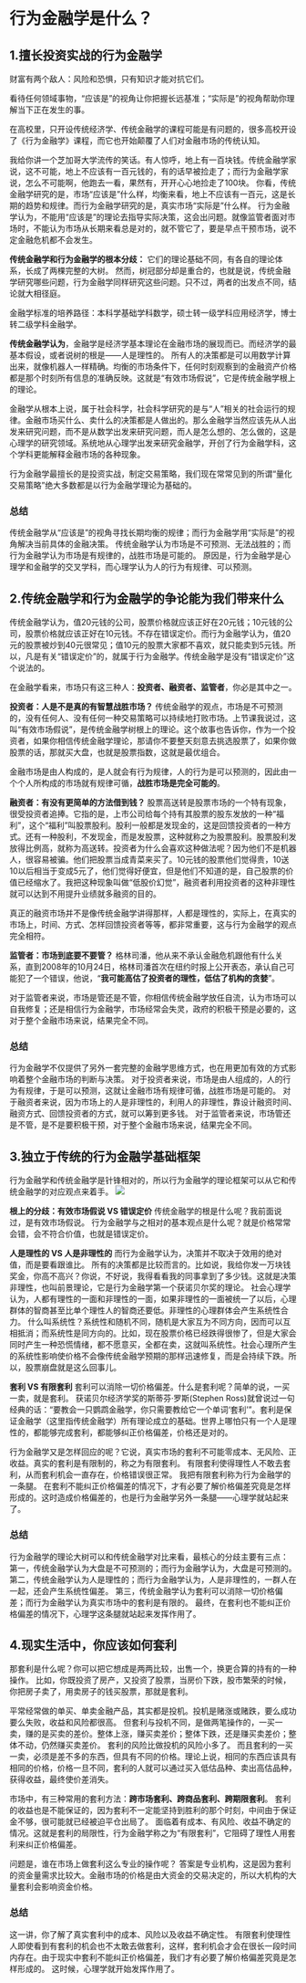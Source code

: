 # 行为金融学是什么？
## 1.擅长投资实战的行为金融学
财富有两个敌人：风险和恐惧，只有知识才能对抗它们。

看待任何领域事物，“应该是”的视角让你把握长远基准；“实际是”的视角帮助你理解当下正在发生的事。

在高校里，只开设传统经济学、传统金融学的课程可能是有问题的，很多高校开设了《行为金融学》课程，而它也开始颠覆了人们对金融市场的传统认知。

我给你讲一个芝加哥大学流传的笑话。有人惊呼，地上有一百块钱。传统金融学家说，这不可能，地上不应该有一百元钱的，有的话早被捡走了；而行为金融学家说，怎么不可能啊，他跑去一看，果然有，开开心心地捡走了100块。
你看，传统金融学研究的是，市场“应该是”什么样，均衡来看，地上不应该有一百元，这是长期的趋势和规律。而行为金融学研究的是，真实市场“实际是”什么样。
行为金融学认为，不能用“应该是”的理论去指导实际决策，这会出问题。就像监管者面对市场时，不能认为市场从长期来看总是对的，就不管它了，要是早点干预市场，说不定金融危机都不会发生。

**传统金融学和行为金融学的根本分歧：**
它们的理论基础不同，有各自的理论体系，长成了两棵完整的大树。
然而，树冠部分却是重合的，也就是说，传统金融学研究哪些问题，行为金融学同样研究这些问题。只不过，两者的出发点不同，结论就大相径庭。

金融学标准的培养路径：本科学基础学科数学，硕士转一级学科应用经济学，博士转二级学科金融学。

**传统金融学认为**，金融学是经济学基本理论在金融市场的展现而已。而经济学的最基本假设，或者说树的根是——人是理性的。
所有人的决策都是可以用数学计算出来，就像机器人一样精确。均衡的市场条件下，任何时刻观察到的金融资产价格都是那个时刻所有信息的准确反映。这就是“有效市场假说”，它是传统金融学根上的理论。

金融学从根本上说，属于社会科学，社会科学研究的是与“人”相关的社会运行的规律。金融市场买什么、卖什么的决策都是人做出的。那么金融学当然应该先从人出发来研究问题，而不是从数学出发来研究问题，而人是怎么想的、怎么做的，这是心理学的研究领域。系统地从心理学出发来研究金融学，开创了行为金融学科，这个学科更能解释金融市场的各种现象。

行为金融学最擅长的是投资实战，制定交易策略，我们现在常常见到的所谓“量化交易策略”绝大多数都是以行为金融学理论为基础的。

### 总结
传统金融学从“应该是”的视角寻找长期均衡的规律；而行为金融学用“实际是”的视角解决当前具体的金融决策。
传统金融学认为市场是不可预测、无法战胜的；而行为金融学认为市场是有规律的，战胜市场是可能的。
原因是，行为金融学是心理学和金融学的交叉学科，而心理学认为人的行为有规律、可以预测。


## 2.传统金融学和行为金融学的争论能为我们带来什么
传统金融学认为，值20元钱的公司，股票价格就应该正好在20元钱；10元钱的公司，股票价格就应该正好在10元钱。不存在错误定价。而行为金融学认为，值20元的股票被炒到40元很常见；值10元的股票大家都不喜欢，就只能卖到5元钱。所以，凡是有关“错误定价”的，就属于行为金融学。传统金融学是没有“错误定价”这个说法的。

在金融学看来，市场只有这三种人：**投资者、融资者、监管者**，你必是其中之一。

**投资者：人是不是真的有智慧战胜市场？**
传统金融学的观点，市场是不可预测的，没有任何人、没有任何一种交易策略可以持续地打败市场。上节课我说过，这叫“有效市场假说”，是传统金融学树根上的理论。这个故事也告诉你，作为一个投资者，如果你相信传统金融学理论，那请你不要整天刻意去挑选股票了，如果你做股票的话，那就买大盘，也就是股票指数，这就是最优组合。

金融市场是由人构成的，是人就会有行为规律，人的行为是可以预测的，因此由一个个人所构成的市场就有规律可循，**战胜市场是完全可能的**。

**融资者：有没有更简单的方法借到钱？**
股票高送转是股票市场的一个特有现象，很受投资者追捧。它指的是，上市公司给每个持有其股票的股东发放的一种“福利”，这个“福利”叫股票股利。股利一般都是发现金的，这是回馈投资者的一种方式。还有一种股利，不发现金，而是发股票，这种就称之为股票股利。股票股利发放得比例高，就称为高送转。投资者为什么会喜欢这种做法呢？因为他们不是机器人，很容易被骗。他们把股票当成青菜来买了。10元钱的股票他们觉得贵，10送10以后相当于变成5元了，他们觉得好便宜，但是他们不知道的是，自己股票的价值已经缩水了。我把这种现象叫做“低股价幻觉”，融资者利用投资者的这种非理性就可以达到不用提升业绩就多融资的目的。

真正的融资市场并不是像传统金融学讲得那样，人都是理性的，实际上，在真实的市场上，时间、方式、怎样回馈投资者等等，都非常重要，这与行为金融学的观点完全相符。

**监管者：市场到底要不要管？**
格林司潘，他从来不承认金融危机跟他有什么关系，直到2008年的10月24日，格林司潘首次在纽约时报上公开表态，承认自己可能犯了一个错误，他说，“**我可能高估了投资者的理性，低估了机构的贪婪**”。

对于监管者来说，市场是管还是不管，你相信传统金融学放任自流，认为市场可以自我修复；还是相信行为金融学，市场经常会失灵，政府的积极干预是必要的，这对于整个金融市场来说，结果完全不同。

### 总结
行为金融学不仅提供了另外一套完整的金融学思维方式，也在用更加有效的方式影响着整个金融市场的判断与决策。
对于投资者来说，市场是由人组成的，人的行为有规律，于是可以预测，这就让金融市场有规律可循，战胜市场是可能的。
对于融资者来说，因为市场上的人是非理性的，利用人的非理性，靠设计融资时间、融资方式、回馈投资者的方式，就可以筹到更多钱。
对于监管者来说，市场管还是不管，是不是要积极干预，对于整个金融市场来说，结果完全不同。

## 3.独立于传统的行为金融学基础框架
行为金融学和传统金融学是针锋相对的，所以行为金融学的理论框架可以从它和传统金融学的对应观点来着手。
![](https://i.imgur.com/oeR6gXq.png)

**根上的分歧：有效市场假说 VS 错误定价**
传统金融学的根是什么呢？我前面说过，是有效市场假说。
行为金融学与之相对的基本观点是什么呢？就是价格常常会错，会不符合价值，也就是错误定价。

**人是理性的 VS 人是非理性的**
而行为金融学认为，决策并不取决于效用的绝对值，而是要看跟谁比。
所有的决策都是比较而言的。比如说，我给你发一万块钱奖金，你高不高兴？你说，不好说，我得看看我的同事拿到了多少钱。这就是决策非理性，也叫前景理论，它是行为金融学第一个获诺贝尔奖的理论。
社会心理学认为，人都有理性的一面和非理性的一面，如果非理性的一面被统一了以后，心理群体的智商甚至比单个理性人的智商还要低。非理性的心理群体会产生系统性合力。
什么叫系统性？系统性和随机不同，随机是大家互为不同方向，因而可以互相抵消；而系统性是同方向的。比如，现在股票价格已经跌得很惨了，但是大家会同时产生一种恐慌情绪，都不愿意买，全都在卖，这就叫系统性。社会心理所产生的系统性影响使价格不会像传统金融学预期的那样迅速修复，而是会持续下跌。所以，股票崩盘就是这么回事儿。

**套利 VS 有限套利**
套利可以消除一切价格偏差。什么是套利呢？简单的说，一买一卖，就是套利。
获诺贝尔经济学奖的斯蒂芬·罗斯(Stephen Ross)就曾说过一句经典的话：“要教会一只鹦鹉金融学，你只需要教给它一个单词‘套利’”。套利是保证金融学（这里指传统金融学）所有理论成立的基础。世界上哪怕只有一个人是理性的，都能够完成套利，都能够纠正价格偏差，价格还是对的。

行为金融学又是怎样回应的呢？它说，真实市场的套利不可能零成本、无风险、正收益。真实的套利是有限制的，称之为有限套利。
有限套利使得理性人不敢去套利，从而套利机会一直存在，价格错误很正常。
我把有限套利称为行为金融学的一条腿。
在套利不能纠正价格偏差的情况下，才有必要了解价格偏差究竟是怎样形成的。这时造成价格偏差的，也是行为金融学另外一条腿——心理学就站起来了。

### 总结
行为金融学的理论大树可以和传统金融学对比来看，最核心的分歧主要有三点：
第一，传统金融学认为大盘是不可预测的；而行为金融学认为，大盘是可预测的。
第二，传统金融学认为人是理性的；而行为金融学认为，人是非理性的，一群人在一起，还会产生系统性偏差。
第三，传统金融学认为套利可以消除一切价格偏差；而行为金融学认为真实市场中的套利是有限的。
最终，在套利也不能纠正价格偏差的情况下，心理学这条腿就站起来发挥作用了。

## 4.现实生活中，你应该如何套利
那套利是什么呢？你可以把它想成是两两比较，出售一个，换更合算的持有的一种操作。
比如，你既投资了房产，又投资了股票，当房价下跌，股市繁荣的时候，你把房子卖了，用卖房子的钱买股票，那就是套利。

平常经常做的单买、单卖金融产品，其实都是投机。投机是赌涨或赌跌，要么成功要么失败，收益和风险都很高。
但套利与投机不同，是做两笔操作的，一买一卖，赚的是买卖的差价。整体上涨，赚买卖差价；整体下跌，还是赚买卖差价；整体不动，仍然赚买卖差价。
套利的风险比做投机的风险小多了。
而且套利的一买一卖，必须是差不多的东西，但具有不同的价格。理论上说，相同的东西应该具有相同的价格，价格一旦不同，套利的人就可以通过买入低估品种、卖出高估品种，获得收益，最终使价差消失。

市场中，有三种常用的套利方法：**跨市场套利、跨商品套利、跨期限套利**。
套利的收益也是不能保证的，因为套利不一定能坚持到胜利的那个时刻，中间由于保证金不够，很可能就已经被迫平仓出局了。
面临着有成本、有风险、收益不确定的情况。这就是套利的局限性，行为金融学称之为“有限套利”，它阻碍了理性人用套利来纠正价格偏差。

问题是，谁在市场上做套利这么专业的操作呢？
答案是专业机构，这是因为套利的资金量需求比较大。金融市场的价格是由大资金的交易决定的，所以大机构的大量套利会影响资金价格。

### 总结
这一讲，你了解了真实套利中的成本、风险以及收益不确定性。
有限套利使理性人即使看到有套利的机会也不太敢去做套利，这样，套利机会才会在很长一段时间内存在。由于现实中套利不能纠正价格偏差，我们才有必要了解价格偏差究竟是怎样形成的。
这时候，心理学就开始发挥作用了。